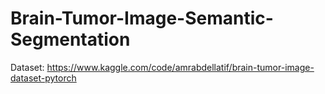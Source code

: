 # Brain-Tumor-Image-Semantic-Segmentation

Dataset: https://www.kaggle.com/code/amrabdellatif/brain-tumor-image-dataset-pytorch
